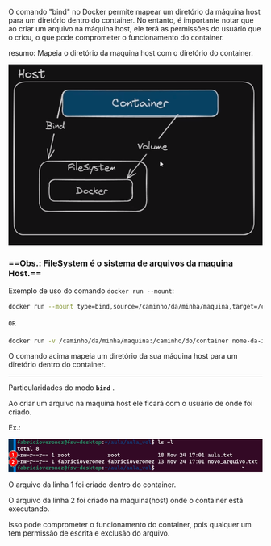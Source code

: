 O comando "bind" no Docker permite mapear um diretório da máquina host para um diretório dentro do container. No entanto, é importante notar que ao criar um arquivo na máquina host, ele terá as permissões do usuário que o criou, o que pode comprometer o funcionamento do container.

resumo: Mapeia o diretório da maquina host com o diretório do container.

![](../../imagens/volume-bind.png)

### ==Obs.: FileSystem é o sistema de arquivos da maquina Host.==

  

Exemplo de uso do comando `docker run --mount`:

```Bash
docker run --mount type=bind,source=/caminho/da/minha/maquina,target=/caminho/do/container nome-da-imagem

OR

docker run -v /caminho/da/minha/maquina:/caminho/do/container nome-da-imagem
```

O comando acima mapeia um diretório da sua máquina host para um diretório dentro do container.

---

Particularidades do modo **`bind`** .

Ao criar um arquivo na maquina host ele ficará com o usuário de onde foi criado.

Ex.:

![](../../imagens/bind-volume-create.png)

O arquivo da linha 1 foi criado dentro do container.

O arquivo da linha 2 foi criado na maquina(host) onde o container está executando.

  

Isso pode comprometer o funcionamento do container, pois qualquer um tem permissão de escrita e exclusão do arquivo.